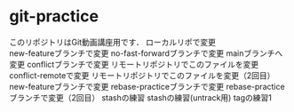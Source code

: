 ﻿# git-practice
このリポジトリはGit動画講座用です．
ローカルリポで変更  
new-featureブランチで変更
no-fast-forwardブランチで変更
mainブランチへ変更
conflictブランチで変更
リモートリポジトリでこのファイルを変更
conflict-remoteで変更
リモートリポジトリでこのファイルを変更（2回目）
new-featureブランチで変更
rebase-practiceブランチで変更
rebase-practiceブランチで変更（2回目）
stashの練習
stashの練習(untrack用)
tagの練習1
